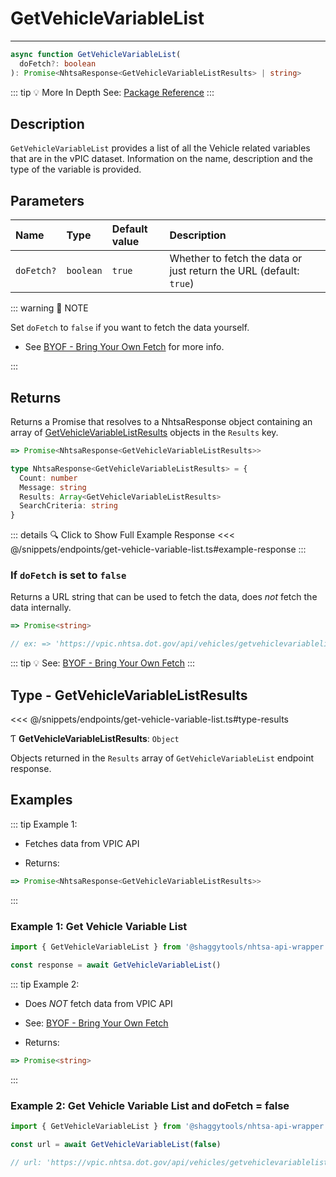 # GetVehicleVariableList

---

```typescript
async function GetVehicleVariableList(
  doFetch?: boolean
): Promise<NhtsaResponse<GetVehicleVariableListResults> | string>
```

::: tip :bulb: More In Depth
See: [Package Reference](../../../typedoc/api/vpic/endpoints/GetVehicleVariableList)
:::

## Description

`GetVehicleVariableList` provides a list of all the Vehicle related variables that are in the
vPIC dataset. Information on the name, description and the type of the variable is provided.

## Parameters

| Name       | Type      | Default value | Description                                                        |
| :--------- | :-------- | :------------ | :----------------------------------------------------------------- |
| `doFetch?` | `boolean` | `true`        | Whether to fetch the data or just return the URL (default: `true`) |

::: warning 📝 NOTE

Set `doFetch` to `false` if you want to fetch the data yourself.

- See [BYOF - Bring Your Own Fetch](../../bring-your-own-fetch.md#option-1-set-dofetch-to-false)
  for more info.

:::

## Returns

Returns a Promise that resolves to a NhtsaResponse object containing an array of
[GetVehicleVariableListResults](#type-getvehiclevariablelistresults) objects in the
`Results` key.

```typescript
=> Promise<NhtsaResponse<GetVehicleVariableListResults>>
```

```typescript
type NhtsaResponse<GetVehicleVariableListResults> = {
  Count: number
  Message: string
  Results: Array<GetVehicleVariableListResults>
  SearchCriteria: string
}
```

::: details :mag: Click to Show Full Example Response
<<< @/snippets/endpoints/get-vehicle-variable-list.ts#example-response
:::

### If `doFetch` is set to `false`

Returns a URL string that can be used to fetch the data, does _not_ fetch the data internally.

```typescript
=> Promise<string>

// ex: => 'https://vpic.nhtsa.dot.gov/api/vehicles/getvehiclevariablelist?format=json'
```

::: tip :bulb: See: [BYOF - Bring Your Own Fetch](../../bring-your-own-fetch.md#option-1-set-dofetch-to-false)
:::

## Type - GetVehicleVariableListResults

<<< @/snippets/endpoints/get-vehicle-variable-list.ts#type-results

Ƭ **GetVehicleVariableListResults**: `Object`

Objects returned in the `Results` array of `GetVehicleVariableList` endpoint response.

## Examples

::: tip Example 1:

- Fetches data from VPIC API

- Returns:

```typescript
=> Promise<NhtsaResponse<GetVehicleVariableListResults>>
```

:::

### Example 1: Get Vehicle Variable List

```ts
import { GetVehicleVariableList } from '@shaggytools/nhtsa-api-wrapper'

const response = await GetVehicleVariableList()
```

::: tip Example 2:

- Does _NOT_ fetch data from VPIC API

- See: [BYOF - Bring Your Own Fetch](../../bring-your-own-fetch.md#option-1-set-dofetch-to-false)

- Returns:

```typescript
=> Promise<string>
```

:::

### Example 2: Get Vehicle Variable List and doFetch = false

```ts
import { GetVehicleVariableList } from '@shaggytools/nhtsa-api-wrapper'

const url = await GetVehicleVariableList(false)

// url: 'https://vpic.nhtsa.dot.gov/api/vehicles/getvehiclevariablelist?format=json'
```
